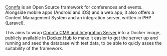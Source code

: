 [Connfa](http://connfa.com/about/) is an Open Source framework for conferences and events.
Alongside mobile apps (Android and iOS) and a web app, it also offers a Content Management System and an integration server, written
in PHP (Laravel).

This aims to wrap [Connfa CMS and Integration Server](http://connfa.com/documentation/) into a Docker image, 
publicly available in [Docker Hub](https://hub.docker.com/r/inrya/connfa/) to make it easier to get the server up and running and
seed the database with test data, to be able to quicly asses the suitability of the framework.